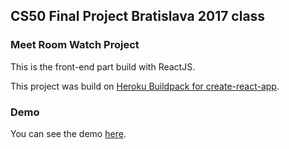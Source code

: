 ## CS50 Final Project Bratislava 2017 class
### Meet Room Watch Project

This is the front-end part build with ReactJS.

This project was build on [Heroku Buildpack for create-react-app](https://github.com/mars/create-react-app-buildpack).

### Demo

You can see the demo [here](http://protected-refuge-95450.herokuapp.com/).
